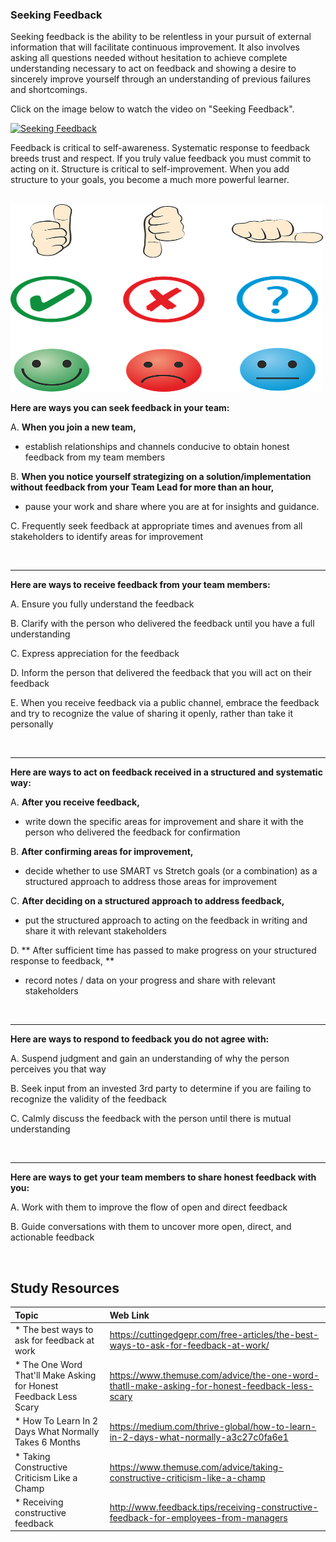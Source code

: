 ### **Seeking Feedback**
Seeking feedback is the ability to be relentless in your pursuit of external information that will facilitate continuous improvement. It also involves asking all questions needed without hesitation to achieve complete understanding necessary to act on feedback and showing a desire to sincerely improve yourself through an understanding of previous failures and shortcomings.

Click on the image below to watch the video on "Seeking Feedback".

[![Seeking Feedback](http://img.youtube.com/vi/ijB2KFFwp7c/0.jpg)](http://www.youtube.com/watch?v=ijB2KFFwp7c "Seeking Feedback") 

Feedback is critical to self-awareness. Systematic response to feedback breeds trust and respect. If you truly value feedback you must commit to acting on it. Structure is critical to self-improvement. When you add structure to your goals, you become a much more powerful learner.

<br />

<img src="images/feedback-1311638_640.png" width="500" height = "300"/>

<br />

**Here are ways you can seek feedback in your team:**

A. **When you join a new team,**
- establish relationships and channels conducive to obtain honest feedback from my team members

B. **When you notice yourself strategizing on a solution/implementation without feedback from your Team Lead for more than an hour,**
- pause your work and share where you are at for insights and guidance.

C. Frequently seek feedback at appropriate times and avenues from all stakeholders to identify areas for improvement

<br />

-------

**Here are ways to receive feedback from your team members:**

A. Ensure you fully understand the feedback

B. Clarify with the person who delivered the feedback until you have a full understanding

C. Express appreciation for the feedback

D. Inform the person that delivered the feedback that you will act on their feedback

E. When you receive feedback via a public channel, embrace the feedback and try to recognize the value of sharing it openly, rather than take it personally


<br />

-------

**Here are ways to act on feedback received in a structured and systematic way:**

A. **After you receive feedback,**
- write down the specific areas for improvement and share it with the person who delivered the feedback for confirmation

B. **After confirming areas for improvement,**
- decide whether to use SMART vs Stretch goals (or a combination) as a structured approach to address those areas for improvement

C. **After deciding on a structured approach to address feedback,**
- put the structured approach to acting on the feedback in writing and share it with relevant stakeholders

D. ** After sufficient time has passed to make progress on your structured response to feedback, **
- record notes / data on your progress and share with relevant stakeholders

<br />

-------

**Here are ways to respond to feedback you do not agree with:**

A. Suspend judgment and gain an understanding of why the person perceives you that way

B. Seek input from an invested 3rd party to determine if you are failing to recognize the validity of the feedback

C. Calmly discuss the feedback with the person until there is mutual understanding

<br />

-------

**Here are ways to get your team members to share honest feedback with you:**

A. Work with them to improve the flow of open and direct feedback

B. Guide conversations with them to uncover more open, direct, and actionable feedback

<br />

Study Resources
----------------


| Topic   |  Web Link      |
|:---------|:----------|
| * The best ways to ask for feedback at work|https://cuttingedgepr.com/free-articles/the-best-ways-to-ask-for-feedback-at-work/ |
| * The One Word That'll Make Asking for Honest Feedback Less Scary|https://www.themuse.com/advice/the-one-word-thatll-make-asking-for-honest-feedback-less-scary|
| * How To Learn In 2 Days What Normally Takes 6 Months |https://medium.com/thrive-global/how-to-learn-in-2-days-what-normally-a3c27c0fa6e1|
| * Taking Constructive Criticism Like a Champ|https://www.themuse.com/advice/taking-constructive-criticism-like-a-champ|
| * Receiving constructive feedback|http://www.feedback.tips/receiving-constructive-feedback-for-employees-from-managers|



